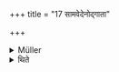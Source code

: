 +++
title = "17 सामवेदेनोद्गाता"

+++

<details><summary>Müller</summary>

The Udgātṛ-priest with the Sāma-veda.
</details>

<details><summary>थिते</summary>

सामवेदेनोद्गाता १७
</details>
